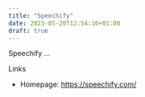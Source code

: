 ```yaml
---
title: "Speechify"
date: 2023-05-20T12:54:16+01:00
draft: true
---
```

Speechify ...

Links
- Homepage: https://speechify.com/
